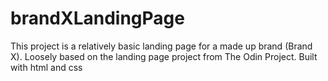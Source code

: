 # brandXLandingPage

This project is a relatively basic landing page for a made up brand (Brand X).
Loosely based on the landing page project from The Odin Project.
Built with html and css
